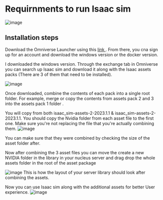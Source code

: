 # Requirnments to run Isaac sim

![image](https://github.com/mahmoud25112/omniverse-ai/assets/148357408/334b7686-40e2-4050-b4ad-b6d66349e334)

## Installation steps
 Download the Omniverse Launcher using this <a href="https://developer.nvidia.com/isaac-sim"> link </a>. From there, you cna sign up for an account and download the windows 
version or the docker version. 

I downloaded the windows version.
Through the exchange tab in Omniverse you can search up Isaac sim and download it along with the Isaac assets packs (There are 3 of them that need to be installed).

![image](https://github.com/mahmoud25112/omniverse-ai/assets/148357408/79a32e73-5588-45ce-a5ec-535524d62fce)


Once downloaded, 
combine the contents of each pack into a single root folder. 
For example, merge or copy the contents from assets pack 2 and 3 into the assets pack 1 folder .

You will copy from both isaac_sim-assets-2-2023.1.1 & isaac_sim-assets-2-2023.1.1. You should copy the Nvidia 
folder from each asset file to the first one. Make sure you're not replacing the file that you're actually combining them.
![image](https://github.com/mahmoud25112/omniverse-ai/assets/148357408/95cc156b-effd-42c4-95be-b323362c3aef)

You can make sure that they were combined by checking the size of the asset folder after. 

Now after combining the 3 asset files you can move the create a new NVIDIA folder in the library in your nucleus server and drag drop the whole assets folder in the root of the asset package

![image](https://github.com/mahmoud25112/omniverse-ai/assets/148357408/e00faf9a-d640-49eb-9b08-72cb350b0fd1)
This is how the layout of your server library should look after combining the assets.

Now you can use Isaac sim along with the additional assets for better User experience. ![image](https://github.com/mahmoud25112/omniverse-ai/assets/148357408/a079cac1-800c-426a-b52c-1ce7802710a1)
